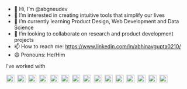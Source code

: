 - 👋 Hi, I’m @abgneudev
- 👀 I’m interested in creating intuitive tools that simplify our lives
- 🌱 I’m currently learning Product Design, Web Development and Data Science
- 💞️ I’m looking to collaborate on research and product development projects
- 📫 How to reach me: https://www.linkedin.com/in/abhinavgupta0210/
- 😄 Pronouns: He/Him

I've worked with
<p>
  <span style="display: inline-block; padding: 2px; border-radius: 8px; overflow: hidden;">
    <img src="https://img.shields.io/badge/HTML5-E34F26?style=flat&logo=html5&logoColor=white" alt="HTML5" height="22"/>
  </span>
  <span style="display: inline-block; padding: 2px; border-radius: 8px; overflow: hidden;">
    <img src="https://img.shields.io/badge/CSS3-1572B6?style=flat&logo=css3&logoColor=white" alt="CSS3" height="22"/>
  </span>
  <span style="display: inline-block; padding: 2px; border-radius: 8px; overflow: hidden;">
    <img src="https://img.shields.io/badge/JavaScript-F7DF1E?style=flat&logo=javascript&logoColor=black" alt="JavaScript" height="22"/>
  </span>
  <span style="display: inline-block; padding: 2px; border-radius: 8px; overflow: hidden;">
    <img src="https://img.shields.io/badge/React-20232A?style=flat&logo=react&logoColor=61DAFB" alt="React" height="22"/>
  </span>
  <span style="display: inline-block; padding: 2px; border-radius: 8px; overflow: hidden;">
    <img src="https://img.shields.io/badge/Java-ED8B00?style=flat&logo=java&logoColor=white" alt="Java" height="22"/>
  </span>
  <span style="display: inline-block; padding: 2px; border-radius: 8px; overflow: hidden;">
    <img src="https://img.shields.io/badge/AWS-232F3E?style=flat&logo=amazon-aws&logoColor=white" alt="AWS" height="22"/>
  </span>
  <span style="display: inline-block; padding: 2px; border-radius: 8px; overflow: hidden;">
    <img src="https://img.shields.io/badge/JWT-000000?style=flat&logo=JSON-web-tokens&logoColor=white" alt="JWT" height="22"/>
  </span>
  <span style="display: inline-block; padding: 2px; border-radius: 8px; overflow: hidden;">
    <img src="https://img.shields.io/badge/MySQL-4479A1?style=flat&logo=mysql&logoColor=white" alt="MySQL" height="22"/>
  </span>
  <span style="display: inline-block; padding: 2px; border-radius: 8px; overflow: hidden;">
    <img src="https://img.shields.io/badge/Docker-2496ED?style=flat&logo=docker&logoColor=white" alt="Docker" height="22"/>
  </span>
  <span style="display: inline-block; padding: 2px; border-radius: 8px; overflow: hidden;">
    <img src="https://img.shields.io/badge/Python-3776AB?style=flat&logo=python&logoColor=white" alt="Python" height="22"/>
  </span>
  <span style="display: inline-block; padding: 2px; border-radius: 8px; overflow: hidden;">
    <img src="https://img.shields.io/badge/Apache%20Airflow-017CEE?style=flat&logo=apache-airflow&logoColor=white" alt="Airflow" height="22"/>
  </span>
  <span style="display: inline-block; padding: 2px; border-radius: 8px; overflow: hidden;">
    <img src="https://img.shields.io/badge/FastAPI-009688?style=flat&logo=fastapi&logoColor=white" alt="FastAPI" height="22"/>
  </span>
  <span style="display: inline-block; padding: 2px; border-radius: 8px; overflow: hidden;">
    <img src="https://img.shields.io/badge/Snowflake-56B4E9?style=flat&logo=snowflake&logoColor=white" alt="Snowflake" height="22"/>
  </span>
  <span style="display: inline-block; padding: 2px; border-radius: 8px; overflow: hidden;">
    <img src="https://img.shields.io/badge/Figma-F24E1E?style=flat&logo=figma&logoColor=white" alt="Figma" height="22"/>
  </span>
  <span style="display: inline-block; padding: 2px; border-radius: 8px; overflow: hidden;">
    <img src="https://img.shields.io/badge/GitHub-181717?style=flat&logo=github&logoColor=white" alt="GitHub" height="22"/>
  </span>
</p>




